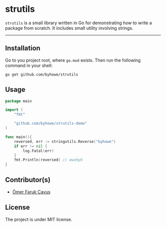 # strutils

`strutils` is a small library written in Go for demonstrating how to write a
package from scratch. It includes small utility involving strings.

---

## Installation

Go to you project root, where `go.mod` exists. Then run the following command in your shell:

``` shell
go get github.com/byhowe/strutils
```

## Usage

``` go
package main

import (
	"fmt"

	"github.com/byhowe/strutils-demo"
)

func main(){
	reversed, err := stringutils.Reverse("byhowe")
	if err != nil {
		log.Fatal(err)
	}    
	fmt.Println(reversed) // ewohyb
}
```

## Contributor(s)

* [Ömer Faruk Çavuş](https://github.com/byhowe)

## License

The project is under MIT license.
